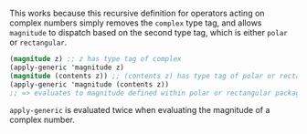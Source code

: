 This works because this recursive definition for operators acting on complex
numbers simply removes the `complex` type tag, and allows `magnitude` to
dispatch based on the second type tag, which is either `polar` or `rectangular`.

```scheme
(magnitude z) ;; z has type tag of complex
(apply-generic 'magnitude z)
(magnitude (contents z)) ;; (contents z) has type tag of polar or rectangular
(apply-generic 'magnitude (contents z))
;; => evaluates to magnitude defined within polar or rectangular package
```

`apply-generic` is evaluated twice when evaluating the magnitude of a complex
number.
